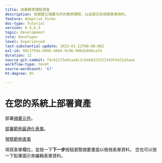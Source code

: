 ```yaml
---
title: 部署教學課程資產
description: 有關建立摘要元件的教學課程，以在提交前檢閱表單資料。
feature: Adaptive Forms
doc-type: Tutorial
version: 6.4,6.5
topic: Development
role: Developer
level: Experienced
last-substantial-update: 2023-01-22T00:00:00Z
exl-id: 98c2759a-6995-4664-9c96-9062b049caf4
duration: 12
source-git-commit: f4c621f3a9caa8c2c64b8323312343fe421a5aee
workflow-type: tm+mt
source-wordcount: '67'
ht-degree: 0%

---
```


# 在您的系統上部署資產

部署[摘要元件](assets/summarize-component.zip)。

[部署範例最適化表單](assets/sample-adaptive-form.zip)。

[預覽範例表單](http://localhost:4502/content/dam/formsanddocuments/testsummary/jcr:content?wcmmode=disabled)

填寫表單欄位，並按一下&#x200B;**下一步**&#x200B;按鈕瀏覽摘要畫面以檢視表單資料。 您也可以按一下鉛筆圖示來編輯表單資料。
